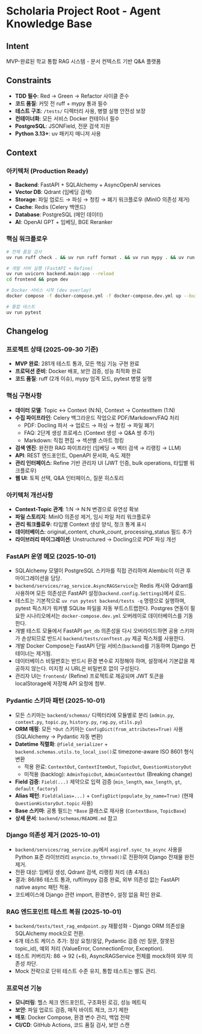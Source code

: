 # Scholaria Project Root - Agent Knowledge Base

## Intent

MVP-완료된 학교 통합 RAG 시스템 - 문서 컨텍스트 기반 Q&A 플랫폼

## Constraints

- **TDD 필수**: Red → Green → Refactor 사이클 준수
- **코드 품질**: 커밋 전 ruff + mypy 통과 필수
- **테스트 구조**: `/tests/` 디렉터리 사용, 병렬 실행 안전성 보장
- **컨테이너화**: 모든 서비스 Docker 컨테이너 필수
- **PostgreSQL**: JSONField, 전문 검색 지원
- **Python 3.13+**: uv 패키지 매니저 사용

## Context

### 아키텍처 (Production Ready)
- **Backend**: FastAPI + SQLAlchemy + AsyncOpenAI services
- **Vector DB**: Qdrant (임베딩 검색)
- **Storage**: 파일 업로드 → 파싱 → 청킹 → 폐기 워크플로우 (MinIO 의존성 제거)
- **Cache**: Redis (Celery 백엔드)
- **Database**: PostgreSQL (메인 데이터)
- **AI**: OpenAI GPT + 임베딩, BGE Reranker

### 핵심 워크플로우
```bash
# 전체 품질 검사
uv run ruff check . && uv run ruff format . && uv run mypy . && uv run pytest

# 개발 서버 실행 (FastAPI + Refine)
uv run uvicorn backend.main:app --reload
cd frontend && pnpm dev

# Docker 서비스 시작 (dev overlay)
docker compose -f docker-compose.yml -f docker-compose.dev.yml up --build

# 통합 테스트
uv run pytest
```

## Changelog

### 프로젝트 상태 (2025-09-30 기준)
- **MVP 완료**: 281개 테스트 통과, 모든 핵심 기능 구현 완료
- **프로덕션 준비**: Docker 배포, 보안 검증, 성능 최적화 완료
- **코드 품질**: ruff (2개 이슈), mypy 엄격 모드, pytest 병렬 실행

### 핵심 구현사항
- **데이터 모델**: Topic ↔ Context (N:N), Context → ContextItem (1:N)
- **수집 파이프라인**: Celery 백그라운드 작업으로 PDF/Markdown/FAQ 처리
  - PDF: Docling 파서 → 업로드 → 파싱 → 청킹 → 파일 폐기
  - FAQ: 2단계 생성 프로세스 (Context 생성 → Q&A 쌍 추가)
  - Markdown: 직접 편집 → 섹션별 스마트 청킹
- **검색 엔진**: 완전한 RAG 파이프라인 (임베딩 → 벡터 검색 → 리랭킹 → LLM)
- **API**: REST 엔드포인트, OpenAPI 문서화, 속도 제한
- **관리 인터페이스**: Refine 기반 관리자 UI (JWT 인증, bulk operations, 타입별 워크플로우)
- **웹 UI**: 토픽 선택, Q&A 인터페이스, 질문 히스토리

### 아키텍처 개선사항
- **Context-Topic 관계**: 1:N → N:N 변경으로 유연성 확보
- **파일 스토리지**: MinIO 의존성 제거, 임시 파일 처리 워크플로우
- **관리 워크플로우**: 타입별 Context 생성 양식, 청크 통계 표시
- **데이터베이스**: original_content, chunk_count, processing_status 필드 추가
- **라이브러리 마이그레이션**: Unstructured → Docling으로 PDF 파싱 개선

### FastAPI 운영 메모 (2025-10-01)
- SQLAlchemy 모델이 PostgreSQL 스키마를 직접 관리하며 Alembic이 이관 후 마이그레이션을 담당.
- `backend/services/rag_service.AsyncRAGService`는 Redis 캐시와 Qdrant를 사용하며 모든 의존성은 FastAPI 설정(`backend.config.Settings`)에서 로드.
- 테스트는 기본적으로 `uv run pytest backend/tests -q` 명령으로 실행하며, pytest 픽스처가 워커별 SQLite 파일을 자동 부트스트랩한다. Postgres 연동이 필요한 시나리오에서는 `docker-compose.dev.yml` 오버레이로 데이터베이스를 기동한다.
- 개별 테스트 모듈에서 FastAPI `get_db` 의존성을 다시 오버라이드하면 공용 스키마가 손상되므로 반드시 `backend/tests/conftest.py` 제공 픽스처를 사용한다.
- 개발 Docker Compose는 FastAPI 단일 서비스(`backend`)를 기동하며 Django 컨테이너는 제거됨.
- 데이터베이스 비밀번호는 반드시 환경 변수로 지정해야 하며, 설정에서 기본값을 제공하지 않는다. 미지정 시 URL은 비밀번호 없이 구성된다.
- 관리자 UI는 `frontend/` (Refine) 프로젝트로 제공되며 JWT 토큰을 localStorage에 저장해 API 요청에 첨부.

### Pydantic 스키마 패턴 (2025-10-01)
- 모든 스키마는 `backend/schemas/` 디렉터리에 모듈별로 분리 (`admin.py`, `context.py`, `topic.py`, `history.py`, `rag.py`, `utils.py`)
- **ORM 매핑**: 모든 `*Out` 스키마는 `ConfigDict(from_attributes=True)` 사용 (SQLAlchemy → Pydantic 자동 변환)
- **Datetime 직렬화**: `@field_serializer` + `backend.schemas.utils.to_local_iso()`로 timezone-aware ISO 8601 형식 변환
  - 적용 완료: `ContextOut`, `ContextItemOut`, `TopicOut`, `QuestionHistoryOut`
  - 미적용 (backlog): `AdminTopicOut`, `AdminContextOut` (Breaking change)
- **Field 검증**: `Field(...)` 제약으로 입력 검증 (`min_length`, `max_length`, `gt`, `default_factory`)
- **Alias 패턴**: `Field(alias=...)` + `ConfigDict(populate_by_name=True)` (현재 `QuestionHistoryOut.topic` 사용)
- **Base 스키마**: 공통 필드는 `*Base` 클래스로 재사용 (`ContextBase`, `TopicBase`)
- **상세 문서**: `backend/schemas/README.md` 참고

### Django 의존성 제거 (2025-10-01)
- `backend/services/rag_service.py`에서 `asgiref.sync_to_async` 사용을 Python 표준 라이브러리 `asyncio.to_thread()`로 전환하여 Django 잔재물 완전 제거.
- 전환 대상: 임베딩 생성, Qdrant 검색, 리랭킹 처리 (총 4개소)
- 결과: 86/86 테스트 통과, ruff/mypy 검증 완료, 외부 의존성 없는 FastAPI native async 패턴 적용.
- 코드베이스에 Django 관련 import, 환경변수, 설정 없음 확인 완료.

### RAG 엔드포인트 테스트 복원 (2025-10-01)
- `backend/tests/test_rag_endpoint.py` 재활성화 - Django ORM 의존성을 SQLAlchemy mock으로 전환.
- 6개 테스트 케이스 추가: 정상 요청/응답, Pydantic 검증 (빈 질문, 잘못된 topic_id), 예외 처리 (ValueError, ConnectionError, Exception).
- 테스트 커버리지: 86 → 92 (+6), AsyncRAGService 전체를 mock하여 외부 의존성 차단.
- Mock 전략으로 단위 테스트 수준 유지, 통합 테스트는 별도 관리.

### 프로덕션 기능
- **모니터링**: 헬스 체크 엔드포인트, 구조화된 로깅, 성능 메트릭
- **보안**: 파일 업로드 검증, 매직 바이트 체크, 크기 제한
- **배포**: Docker Compose, 환경 변수 관리, 백업 전략
- **CI/CD**: GitHub Actions, 코드 품질 검사, 보안 스캔
